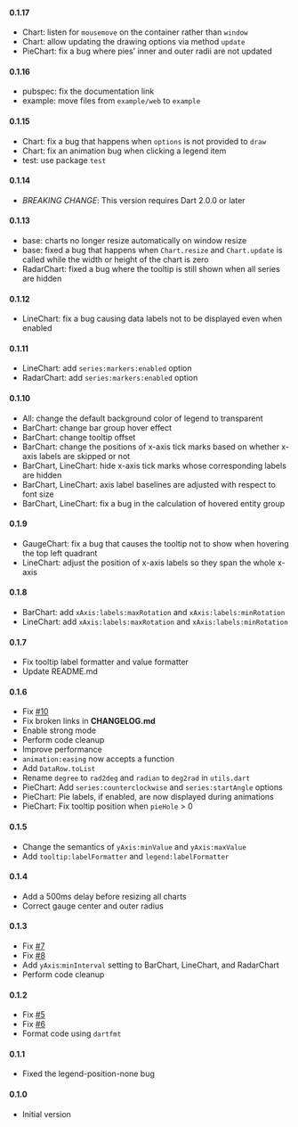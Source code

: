 #### 0.1.17
- Chart: listen for `mousemove` on the container rather than `window`
- Chart: allow updating the drawing options via method `update`
- PieChart: fix a bug where pies' inner and outer radii are not updated

#### 0.1.16
- pubspec: fix the documentation link
- example: move files from `example/web` to `example`

#### 0.1.15
- Chart: fix a bug that happens when `options` is not provided to `draw`
- Chart: fix an animation bug when clicking a legend item
- test: use package `test`

#### 0.1.14
- *BREAKING CHANGE*: This version requires Dart 2.0.0 or later

#### 0.1.13
- base: charts no longer resize automatically on window resize
- base: fixed a bug that happens when `Chart.resize` and `Chart.update` is called while the width or height of the chart is zero
- RadarChart: fixed a bug where the tooltip is still shown when all series are hidden

#### 0.1.12
- LineChart: fix a bug causing data labels not to be displayed even when enabled

#### 0.1.11
- LineChart: add `series:markers:enabled` option
- RadarChart: add `series:markers:enabled` option

#### 0.1.10
- All: change the default background color of legend to transparent
- BarChart: change bar group hover effect
- BarChart: change tooltip offset
- BarChart: change the positions of x-axis tick marks based on whether x-axis labels are skipped or not
- BarChart, LineChart: hide x-axis tick marks whose corresponding labels are hidden
- BarChart, LineChart: axis label baselines are adjusted with respect to font size
- BarChart, LineChart: fix a bug in the calculation of hovered entity group

#### 0.1.9
- GaugeChart: fix a bug that causes the tooltip not to show when hovering the top left quadrant 
- LineChart: adjust the position of x-axis labels so they span the whole x-axis

#### 0.1.8
- BarChart: add `xAxis:labels:maxRotation` and `xAxis:labels:minRotation`
- LineChart: add `xAxis:labels:maxRotation` and `xAxis:labels:minRotation`

#### 0.1.7
- Fix tooltip label formatter and value formatter
- Update README.md

#### 0.1.6
- Fix [#10](https://github.com/jolleekin/modern_charts/issues/10)
- Fix broken links in __CHANGELOG.md__
- Enable strong mode
- Perform code cleanup
- Improve performance
- `animation:easing` now accepts a function
- Add `DataRow.toList`
- Rename `degree` to `rad2deg` and `radian` to `deg2rad` in `utils.dart`
- PieChart: Add `series:counterclockwise` and `series:startAngle` options
- PieChart: Pie labels, if enabled, are now displayed during animations
- PieChart: Fix tooltip position when `pieHole` > 0

#### 0.1.5
- Change the semantics of `yAxis:minValue` and `yAxis:maxValue`
- Add `tooltip:labelFormatter` and `legend:labelFormatter`

#### 0.1.4
- Add a 500ms delay before resizing all charts
- Correct gauge center and outer radius

#### 0.1.3
- Fix [#7](https://github.com/jolleekin/modern_charts/issues/7)
- Fix [#8](https://github.com/jolleekin/modern_charts/issues/8)
- Add `yAxis`:`minInterval` setting to BarChart, LineChart, and RadarChart
- Perform code cleanup

#### 0.1.2
- Fix [#5](https://github.com/jolleekin/modern_charts/issues/5)
- Fix [#6](https://github.com/jolleekin/modern_charts/issues/6)
- Format code using `dartfmt`

#### 0.1.1
- Fixed the legend-position-none bug

#### 0.1.0
-	Initial version